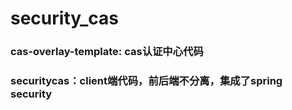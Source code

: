 # security_cas

### cas-overlay-template: cas认证中心代码
### securitycas：client端代码，前后端不分离，集成了spring security
